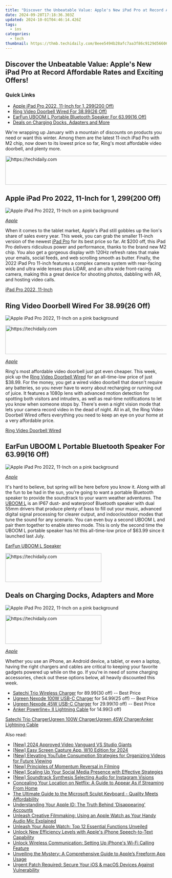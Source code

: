 ```yaml
---
title: "Discover the Unbeatable Value: Apple's New iPad Pro at Record Affordable Rates and Exciting Offers!"
date: 2024-09-28T17:18:36.303Z
updated: 2024-10-01T04:46:14.426Z
tags:
  - ios
categories:
  - tech
thumbnail: https://thmb.techidaily.com/8eee5494b28afc7aa3f86c9129d566065bf2c03daf39ea12e0a8a3e03f2e1950.jpg
---
```


## Discover the Unbeatable Value: Apple's New iPad Pro at Record Affordable Rates and Exciting Offers!

### Quick Links

* [Apple iPad Pro 2022, 11-Inch for $1,299 ($200 Off)](https://www.howtogeek.com/867637/apples-newest-ipad-pro-hits-all-time-low-price-plus-more/#apple-ipad-pro-2022-11-inch-for-1-299-200-off)
* [Ring Video Doorbell Wired For $38.99 ($26 Off)](https://www.howtogeek.com/867637/apples-newest-ipad-pro-hits-all-time-low-price-plus-more/#ring-video-doorbell-wired-for-38-99-26-off)
* [EarFun UBOOM L Portable Bluetooth Speaker For $63.99 ($16 Off)](https://www.howtogeek.com/867637/apples-newest-ipad-pro-hits-all-time-low-price-plus-more/#earfun-uboom-l-portable-bluetooth-speaker-for-63-99-16-off)
* [Deals on Charging Docks, Adapters and More](https://facebook-video-share.techidaily.com/updated-the-ultimate-bridal-collection-premium-wedding-cinematography-on-youtube-and-vimeo/)

 We're wrapping up January with a mountain of discounts on products you need or want this winter. Among them are the latest 11-inch iPad Pro with M2 chip, now down to its lowest price so far, Ring's most affordable video doorbell, and plenty more.

<!-- affiliate ads begin -->
<a href="https://appsumo.8odi.net/c/5597632/2151872/7443" target="_top" id="2151872">
  <img src="//a.impactradius-go.com/display-ad/7443-2151872" border="0" alt="https://techidaily.com" width="728" height="90"/>
</a>
<img height="0" width="0" src="https://appsumo.8odi.net/i/5597632/2151872/7443" style="position:absolute;visibility:hidden;" border="0" />
<!-- affiliate ads end -->

##  Apple iPad Pro 2022, 11-Inch for $1,299 ($200 Off)

![Apple iPad Pro 2022, 11-Inch on a pink background](https://static1.howtogeekimages.com/wordpress/wp-content/uploads/2023/01/HTG-Deals-01.25.23-iPad-Pro-2022.png) 

_[Apple](https://www.amazon.com/dp/B0BJLF8XC2)_

 When it comes to the tablet market, Apple's iPad still gobbles up the lion's share of sales every year. This week, you can grab the smaller 11-inch version of the newest [iPad Pro](https://www.amazon.com/dp/B0BJLF8XC2?tag=htg-v2-lrrf772-20&ascsubtag=UUhtgUeUpU202853&asc%5Frefurl=https%3A%2F%2Fwww.howtogeek.com%2F867637%2Fapples-newest-ipad-pro-hits-all-time-low-price-plus-more%2F&asc%5Fcampaign=Short-Term) for its best price so far. At $200 off, this iPad Pro delivers ridiculous power and performance, thanks to the brand new M2 chip. You also get a gorgeous display with 120Hz refresh rates that make your emails, social feeds, and web scrolling smooth as butter. Finally, the 2022 iPad Pro 11-inch features a complex camera system with rear-facing wide and ultra wide lenses plus LiDAR, and an ultra wide front-racing camera, making this a great device for shooting photos, dabbling with AR, and hosting video calls.

[iPad Pro 2022, 11-Inch](https://www.amazon.com/dp/B0BJLF8XC2?tag=htg-v2-lrrf772-20&ascsubtag=UUhtgUeUpU202853&asc%5Frefurl=https%3A%2F%2Fwww.howtogeek.com%2F867637%2Fapples-newest-ipad-pro-hits-all-time-low-price-plus-more%2F&asc%5Fcampaign=Short-Term) 

##  Ring Video Doorbell Wired For $38.99 ($26 Off)

![Apple iPad Pro 2022, 11-Inch on a pink background](https://static1.howtogeekimages.com/wordpress/wp-content/uploads/2023/01/HTG-Deals-01.25.23-iPad-Pro-2022.png) 

<!-- affiliate ads begin -->
<a href="https://aligracehair.sjv.io/c/5597632/2016134/19272" target="_top" id="2016134">
  <img src="//a.impactradius-go.com/display-ad/19272-2016134" border="0" alt="https://techidaily.com" width="728" height="90"/>
</a>
<img height="0" width="0" src="https://aligracehair.sjv.io/i/5597632/2016134/19272" style="position:absolute;visibility:hidden;" border="0" />
<!-- affiliate ads end -->

_[Apple](https://www.amazon.com/dp/B0BJLF8XC2)_

 Ring's most affordable video doorbell just got even cheaper. This week, pick up the [Ring Video Doorbell Wired](https://shop-links.co/link/?exclusive=1&publisher_slug=itechdaily19598&url=https%3A%2F%2Fwww.bestbuy.com%2Fsite%2Fring-wi-fi-video-doorbell-wired-black%2F6450309.p%3FskuId%3D6450309) for an all-time-low price of just $38.99\. For the money, you get a wired video doorbell that doesn't require any batteries, so you never have to worry about recharging or running out of juice. It features a 1080p lens with advanced motion detection for spotting both visitors and intruders, as well as real-time notifications to let you know when someone stops by. There's even a night vision mode that lets your camera record video in the dead of night. All in all, the Ring Video Doorbell Wired offers everything you need to keep an eye on your home at a very affordable price.

[Ring Video Doorbell Wired](https://shop-links.co/link/?exclusive=1&publisher_slug=itechdaily19598&url=https%3A%2F%2Fwww.bestbuy.com%2Fsite%2Fring-wi-fi-video-doorbell-wired-black%2F6450309.p%3FskuId%3D6450309) 

##  EarFun UBOOM L Portable Bluetooth Speaker For $63.99 ($16 Off)

![Apple iPad Pro 2022, 11-Inch on a pink background](https://static1.howtogeekimages.com/wordpress/wp-content/uploads/2023/01/HTG-Deals-01.25.23-iPad-Pro-2022.png) 

_[Apple](https://www.amazon.com/dp/B0BJLF8XC2)_

 It's hard to believe, but spring will be here before you know it. Along with all the fun to be had in the sun, you're going to want a portable Bluetooth speaker to provide the soundtrack to your warm weather adventures. The [UBOOM L](https://www.amazon.com/dp/B0B1PJ5SQ7?tag=htg-v2-lrrf772-20&ascsubtag=UUhtgUeUpU202853&asc%5Frefurl=https%3A%2F%2Fwww.howtogeek.com%2F867637%2Fapples-newest-ipad-pro-hits-all-time-low-price-plus-more%2F&asc%5Fcampaign=Short-Term) is an IP67 dust- and waterproof Bluetooth speaker with dual 55mm drivers that produce plenty of bass to fill out your music, advanced digital signal processing for clearer output, and indoor/outdoor modes that tune the sound for any scenario. You can even buy a second UBOOM L and pair them together to enable stereo mode. This is only the second time the UBOOM L portable speaker has hit this all-time-low price of $63.99 since it launched last July.

[EarFun UBOOM L Speaker](https://www.amazon.com/dp/B0B1PJ5SQ7?tag=htg-v2-lrrf772-20&ascsubtag=UUhtgUeUpU202853&asc%5Frefurl=https%3A%2F%2Fwww.howtogeek.com%2F867637%2Fapples-newest-ipad-pro-hits-all-time-low-price-plus-more%2F&asc%5Fcampaign=Short-Term) 

<!-- affiliate ads begin -->
<a href="https://aligracehair.sjv.io/c/5597632/1885928/19272" target="_top" id="1885928">
  <img src="//a.impactradius-go.com/display-ad/19272-1885928" border="0" alt="https://techidaily.com" width="300" height="90"/>
</a>
<img height="0" width="0" src="https://aligracehair.sjv.io/i/5597632/1885928/19272" style="position:absolute;visibility:hidden;" border="0" />
<!-- affiliate ads end -->

##  Deals on Charging Docks, Adapters and More

![Apple iPad Pro 2022, 11-Inch on a pink background](https://static1.howtogeekimages.com/wordpress/wp-content/uploads/2023/01/HTG-Deals-01.25.23-iPad-Pro-2022.png) 

<!-- affiliate ads begin -->
<a href="https://aligracehair.sjv.io/c/5597632/1997657/19272" target="_top" id="1997657">
  <img src="//a.impactradius-go.com/display-ad/19272-1997657" border="0" alt="https://techidaily.com" width="300" height="90"/>
</a>
<img height="0" width="0" src="https://aligracehair.sjv.io/i/5597632/1997657/19272" style="position:absolute;visibility:hidden;" border="0" />
<!-- affiliate ads end -->

_[Apple](https://www.amazon.com/dp/B0BJLF8XC2)_

 Whether you use an iPhone, an Android device, a tablet, or even a laptop, having the right chargers and cables are critical to keeping your favorite gadgets powered up while on the go. If you're in need of some charging accessories, check out these options below, all heavily discounted this week.

* [Satechi Trio Wireless Charger](https://www.amazon.com/dp/B082TS7YDX?tag=htg-v2-lrrf772-20&ascsubtag=UUhtgUeUpU202853&asc%5Frefurl=https%3A%2F%2Fwww.howtogeek.com%2F867637%2Fapples-newest-ipad-pro-hits-all-time-low-price-plus-more%2F&asc%5Fcampaign=Short-Term) for $89.99 ($30 off) -- Best Price
* [Ugreen Nexode 100W USB-C Charger](https://www.amazon.com/dp/B091Z6JNX4?tag=htg-v2-lrrf772-20&ascsubtag=UUhtgUeUpU202853&asc%5Frefurl=https%3A%2F%2Fwww.howtogeek.com%2F867637%2Fapples-newest-ipad-pro-hits-all-time-low-price-plus-more%2F&asc%5Fcampaign=Short-Term) for $54.99 ($25 off) -- Best Price
* [Ugreen Nexode 45W USB-C Charger](https://www.amazon.com/dp/B0B38TWKVR?tag=htg-v2-lrrf772-20&ascsubtag=UUhtgUeUpU202853&asc%5Frefurl=https%3A%2F%2Fwww.howtogeek.com%2F867637%2Fapples-newest-ipad-pro-hits-all-time-low-price-plus-more%2F&asc%5Fcampaign=Short-Term) for $29.99 ($10 off) -- Best Price
* [Anker Powerline+ II Lightning Cable](https://www.amazon.com/dp/B072JXXVP3?tag=htg-v2-lrrf772-20&ascsubtag=UUhtgUeUpU202853&asc%5Frefurl=https%3A%2F%2Fwww.howtogeek.com%2F867637%2Fapples-newest-ipad-pro-hits-all-time-low-price-plus-more%2F&asc%5Fcampaign=Short-Term) for $14.99 ($3 off)

[Satechi Trio Charger](https://www.amazon.com/dp/B082TS7YDX?tag=htg-v2-lrrf772-20&ascsubtag=UUhtgUeUpU202853&asc%5Frefurl=https%3A%2F%2Fwww.howtogeek.com%2F867637%2Fapples-newest-ipad-pro-hits-all-time-low-price-plus-more%2F&asc%5Fcampaign=Short-Term)[Ugreen 100W Charger](https://www.amazon.com/dp/B091Z6JNX4?tag=htg-v2-lrrf772-20&ascsubtag=UUhtgUeUpU202853&asc%5Frefurl=https%3A%2F%2Fwww.howtogeek.com%2F867637%2Fapples-newest-ipad-pro-hits-all-time-low-price-plus-more%2F&asc%5Fcampaign=Short-Term)[Ugreen 45W Charger](https://www.amazon.com/dp/B0B38TWKVR?tag=htg-v2-lrrf772-20&ascsubtag=UUhtgUeUpU202853&asc%5Frefurl=https%3A%2F%2Fwww.howtogeek.com%2F867637%2Fapples-newest-ipad-pro-hits-all-time-low-price-plus-more%2F&asc%5Fcampaign=Short-Term)[Anker Lightning Cable](https://www.amazon.com/dp/B072JXXVP3?tag=htg-v2-lrrf772-20&ascsubtag=UUhtgUeUpU202853&asc%5Frefurl=https%3A%2F%2Fwww.howtogeek.com%2F867637%2Fapples-newest-ipad-pro-hits-all-time-low-price-plus-more%2F&asc%5Fcampaign=Short-Term)

<ins class="adsbygoogle"
     style="display:block"
     data-ad-format="autorelaxed"
     data-ad-client="ca-pub-7571918770474297"
     data-ad-slot="1223367746"></ins>

<ins class="adsbygoogle"
     style="display:block"
     data-ad-client="ca-pub-7571918770474297"
     data-ad-slot="8358498916"
     data-ad-format="auto"
     data-full-width-responsive="true"></ins>

<span class="atpl-alsoreadstyle">Also read:</span>
<div><ul>
<li><a href="https://screen-video-capture.techidaily.com/new-2024-approved-video-vanguard-vs-studio-giants/"><u>[New] 2024 Approved Video Vanguard VS Studio Giants</u></a></li>
<li><a href="https://screen-activity-recording.techidaily.com/new-easy-screen-capture-app-w10-edition-for-2024/"><u>[New] Easy Screen Capture App, W10 Edition for 2024</u></a></li>
<li><a href="https://youtube-lab.techidaily.com/levating-youtube-consumption-strategies-for-organizing-videos-for-future-viewing/"><u>[New] Elevating YouTube Consumption Strategies for Organizing Videos for Future Viewing</u></a></li>
<li><a href="https://extra-skills.techidaily.com/new-principles-of-momentum-reversal-in-filming/"><u>[New] Principles of Momentum Reversal in Filming</u></a></li>
<li><a href="https://instagram-videos.techidaily.com/new-scaling-up-your-social-media-presence-with-effective-strategies/"><u>[New] Scaling Up Your Social Media Presence with Effective Strategies</u></a></li>
<li><a href="https://instagram-clips.techidaily.com/new-soundtrack-synthesis-selecting-audio-for-instagram-visions/"><u>[New] Soundtrack Synthesis Selecting Audio for Instagram Visions</u></a></li>
<li><a href="https://media-tips.techidaily.com/concealing-your-location-on-netflix-a-guide-to-appear-as-if-streaming-from-home/"><u>Concealing Your Location on Netflix: A Guide to Appear As if Streaming From Home</u></a></li>
<li><a href="https://buynow-tips.techidaily.com/the-ultimate-guide-to-the-microsoft-sculpt-keyboard-quality-meets-affordability/"><u>The Ultimate Guide to the Microsoft Sculpt Keyboard - Quality Meets Affordability</u></a></li>
<li><a href="https://os-tips.techidaily.com/understanding-your-apple-id-the-truth-behind-disappearing-accounts/"><u>Understanding Your Apple ID: The Truth Behind 'Disappearing' Accounts</u></a></li>
<li><a href="https://os-tips.techidaily.com/unleash-creative-filmmaking-using-an-apple-watch-as-your-handy-audio-mic-explained/"><u>Unleash Creative Filmmaking: Using an Apple Watch as Your Handy Audio Mic Explained</u></a></li>
<li><a href="https://os-tips.techidaily.com/unleash-your-apple-watch-top-12-essential-functions-unveiled/"><u>Unleash Your Apple Watch: Top 12 Essential Functions Unveiled</u></a></li>
<li><a href="https://os-tips.techidaily.com/unlock-new-efficiency-levels-with-apples-iphone-speech-to-text-capability/"><u>Unlock New Efficiency Levels with Apple's iPhone Speech-to-Text Capability</u></a></li>
<li><a href="https://os-tips.techidaily.com/unlock-wireless-communication-setting-up-iphones-wi-fi-calling-feature/"><u>Unlock Wireless Communication: Setting Up iPhone's Wi-Fi Calling Feature</u></a></li>
<li><a href="https://os-tips.techidaily.com/unveiling-the-mystery-a-comprehensive-guide-to-apples-freeform-app-usage/"><u>Unveiling the Mystery: A Comprehensive Guide to Apple’s Freeform App Usage</u></a></li>
<li><a href="https://os-tips.techidaily.com/urgent-patch-required-secure-your-ios-and-macos-devices-against-vulnerability/"><u>Urgent Patch Required: Secure Your iOS & macOS Devices Against Vulnerability</u></a></li>
</ul></div>

